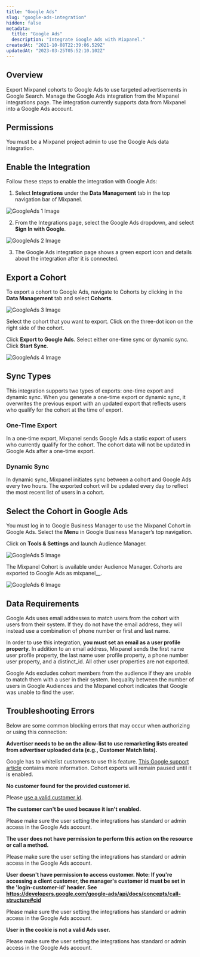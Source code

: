```yaml
---
title: "Google Ads"
slug: "google-ads-integration"
hidden: false
metadata: 
  title: "Google Ads"
  description: "Integrate Google Ads with Mixpanel."
createdAt: "2021-10-08T22:39:06.529Z"
updatedAt: "2023-03-25T05:52:10.102Z"
---
```


## Overview

Export Mixpanel cohorts to Google Ads to use targeted advertisements in Google Search. Manage the Google Ads integration from the Mixpanel integrations page. The integration currently supports data from Mixpanel into a Google Ads account.

## Permissions

You must be a Mixpanel project admin to use the Google Ads data integration.

## Enable the Integration

Follow these steps to enable the integration with Google Ads:

1. Select **Integrations** under the **Data Management** tab in the top navigation bar of Mixpanel.

![GoogleAds 1 Image](/googleads1.png)

2. From the Integrations page, select the Google Ads dropdown, and select **Sign In with Google**.

![GoogleAds 2 Image](/googleads2.png)

3. The Google Ads integration page shows a green export icon and details about the integration after it is connected.

## Export a Cohort

To export a cohort to Google Ads, navigate to Cohorts by clicking in the **Data Management** tab and select **Cohorts**.

![GoogleAds 3 Image](/googleads3.png)

Select the cohort that you want to export. Click on the three-dot icon on the right side of the cohort.

Click **Export to Google Ads**. Select either one-time sync or dynamic sync. Click **Start Sync**.

![GoogleAds 4 Image](/googleads4.png)

## Sync Types

This integration supports two types of exports: one-time export and dynamic sync. When you generate a one-time export or dynamic sync, it overwrites the previous export with an updated export that reflects users who qualify for the cohort at the time of export.

### One-Time Export
In a one-time export, Mixpanel sends Google Ads a static export of users who currently qualify for the cohort. The cohort data will not be updated in Google Ads after a one-time export.

### Dynamic Sync
In dynamic sync, Mixpanel initiates sync between a cohort and Google Ads every two hours. The exported cohort will be updated every day to reflect the most recent list of users in a cohort.

## Select the Cohort in Google Ads

You must log in to Google Business Manager to use the Mixpanel Cohort in Google Ads. Select the **Menu** in Google Business Manager’s top navigation. 

Click on **Tools & Settings** and launch Audience Manager.

![GoogleAds 5 Image](/googleads5.png)

The Mixpanel Cohort is available under Audience Manager. Cohorts are exported to Google Ads as mixpanel_<Cohort Name>_<Cohort ID>.

![GoogleAds 6 Image](/googleads6.png)

## Data Requirements
  
Google Ads uses email addresses to match users from the cohort with users from their system. If they do not have the email address, they will instead use a combination of phone number or first and last name.

In order to use this integration, **you must set an email as a user profile property**. In addition to an email address, Mixpanel sends the first name user profile property, the last name user profile property, a phone number user property, and a distinct_id. All other user properties are not exported.

Google Ads excludes cohort members from the audience if they are unable to match them with a user in their system. Inequality between the number of users in Google Audiences and the Mixpanel cohort indicates that Google was unable to find the user.
  
## Troubleshooting Errors

Below are some common blocking errors that may occur when authorizing or using this connection:

**Advertiser needs to be on the allow-list to use remarketing lists created from advertiser uploaded data (e.g., Customer Match lists).**
  
Google has to whitelist customers to use this feature. [This Google support article](https://support.google.com/adspolicy/answer/6299717?hl=en) contains more information. Cohort exports will remain paused until it is enabled.


**No customer found for the provided customer id.**
  
Please [use a valid customer id](https://support.google.com/google-ads/answer/1704344?hl=en).
 

**The customer can't be used because it isn't enabled.**
  
Please make sure the user setting the integrations has standard or admin access in the Google Ads account.


**The user does not have permission to perform this action on the resource or call a method.**

Please make sure the user setting the integrations has standard or admin access in the Google Ads account.


**User doesn't have permission to access customer. Note: If you're accessing a client customer, the manager's customer id must be set in the 'login-customer-id' header. See https://developers.google.com/google-ads/api/docs/concepts/call-structure#cid**

Please make sure the user setting the integrations has standard or admin access in the Google Ads account.


**User in the cookie is not a valid Ads user.**

Please make sure the user setting the integrations has standard or admin access in the Google Ads account.

